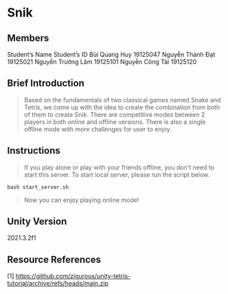 # Snik

## Members
Student’s Name	              Student’s ID
Bùi Quang Huy	                19125047
Nguyễn Thành Đạt	            19125021
Nguyễn Trường Lâm	            19125101
Nguyễn Công Tài	              19125120

## Brief Introduction
> Based on the fundamentals of two classical games named Snake and Tetris, we come up with the idea to create the combination from both of them to create Snik.
> There are competitive modes between 2 players in both online and offline versions. There is also a single offline mode with more challenges for user to enjoy.

## Instructions
> If you play alone or play with your friends offline, you don't need to start this server.
> To start local server, please run the script below.
```
bash start_server.sh
```
> Now you can enjoy playing online mode!

## Unity Version
2021.3.2f1

## Resource References
[1] https://github.com/zigurous/unity-tetris-tutorial/archive/refs/heads/main.zip
